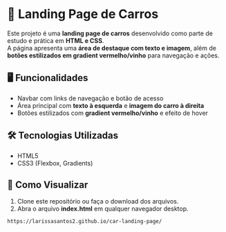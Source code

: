 # 🚗 Landing Page de Carros

Este projeto é uma **landing page de carros** desenvolvido como parte de estudo e prática em **HTML e CSS**.  
A página apresenta uma **área de destaque com texto e imagem**, além de **botões estilizados em gradient vermelho/vinho** para navegação e ações.

## 🖥️ Funcionalidades
- Navbar com links de navegação e botão de acesso  
- Área principal com **texto à esquerda** e **imagem do carro à direita**  
- Botões estilizados com **gradient vermelho/vinho** e efeito de hover  

## 🛠️ Tecnologias Utilizadas
- HTML5  
- CSS3 (Flexbox, Gradients)  

## 👀 Como Visualizar
1. Clone este repositório ou faça o download dos arquivos.  
2. Abra o arquivo **index.html** em qualquer navegador desktop.  

```bash
https://larissasantos2.github.io/car-landing-page/
